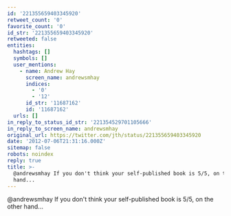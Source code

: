 ```yaml
---
id: '221355659403345920'
retweet_count: '0'
favorite_count: '0'
id_str: '221355659403345920'
retweeted: false
entities:
  hashtags: []
  symbols: []
  user_mentions:
    - name: Andrew Hay
      screen_name: andrewsmhay
      indices:
        - '0'
        - '12'
      id_str: '11687162'
      id: '11687162'
  urls: []
in_reply_to_status_id_str: '221354529701105666'
in_reply_to_screen_name: andrewsmhay
original_url: https://twitter.com/jth/status/221355659403345920
date: '2012-07-06T21:31:16.000Z'
sitemap: false
robots: noindex
reply: true
title: >-
  @andrewsmhay If you don't think your self-published book is 5/5, on the other
  hand...
---
```


@andrewsmhay If you don't think your self-published book is 5/5, on the other hand...